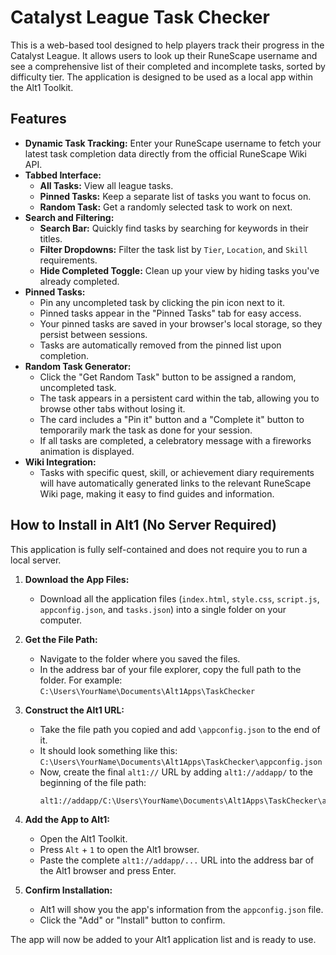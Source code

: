 # Catalyst League Task Checker

This is a web-based tool designed to help players track their progress in the Catalyst League. It allows users to look up their RuneScape username and see a comprehensive list of their completed and incomplete tasks, sorted by difficulty tier. The application is designed to be used as a local app within the Alt1 Toolkit.

## Features

*   **Dynamic Task Tracking:** Enter your RuneScape username to fetch your latest task completion data directly from the official RuneScape Wiki API.
*   **Tabbed Interface:**
    *   **All Tasks:** View all league tasks.
    *   **Pinned Tasks:** Keep a separate list of tasks you want to focus on.
    *   **Random Task:** Get a randomly selected task to work on next.
*   **Search and Filtering:**
    *   **Search Bar:** Quickly find tasks by searching for keywords in their titles.
    *   **Filter Dropdowns:** Filter the task list by `Tier`, `Location`, and `Skill` requirements.
    *   **Hide Completed Toggle:** Clean up your view by hiding tasks you've already completed.
*   **Pinned Tasks:**
    *   Pin any uncompleted task by clicking the pin icon next to it.
    *   Pinned tasks appear in the "Pinned Tasks" tab for easy access.
    *   Your pinned tasks are saved in your browser's local storage, so they persist between sessions.
    *   Tasks are automatically removed from the pinned list upon completion.
*   **Random Task Generator:**
    *   Click the "Get Random Task" button to be assigned a random, uncompleted task.
    *   The task appears in a persistent card within the tab, allowing you to browse other tabs without losing it.
    *   The card includes a "Pin it" button and a "Complete it" button to temporarily mark the task as done for your session.
    *   If all tasks are completed, a celebratory message with a fireworks animation is displayed.
*   **Wiki Integration:**
    *   Tasks with specific quest, skill, or achievement diary requirements will have automatically generated links to the relevant RuneScape Wiki page, making it easy to find guides and information.

## How to Install in Alt1 (No Server Required)

This application is fully self-contained and does not require you to run a local server.

1.  **Download the App Files:**
    *   Download all the application files (`index.html`, `style.css`, `script.js`, `appconfig.json`, and `tasks.json`) into a single folder on your computer.

2.  **Get the File Path:**
    *   Navigate to the folder where you saved the files.
    *   In the address bar of your file explorer, copy the full path to the folder. For example: `C:\Users\YourName\Documents\Alt1Apps\TaskChecker`

3.  **Construct the Alt1 URL:**
    *   Take the file path you copied and add `\appconfig.json` to the end of it.
    *   It should look something like this: `C:\Users\YourName\Documents\Alt1Apps\TaskChecker\appconfig.json`
    *   Now, create the final `alt1://` URL by adding `alt1://addapp/` to the beginning of the file path:
        ```
        alt1://addapp/C:\Users\YourName\Documents\Alt1Apps\TaskChecker\appconfig.json
        ```

4.  **Add the App to Alt1:**
    *   Open the Alt1 Toolkit.
    *   Press `Alt` + `1` to open the Alt1 browser.
    *   Paste the complete `alt1://addapp/...` URL into the address bar of the Alt1 browser and press Enter.

5.  **Confirm Installation:**
    *   Alt1 will show you the app's information from the `appconfig.json` file.
    *   Click the "Add" or "Install" button to confirm.

The app will now be added to your Alt1 application list and is ready to use.
